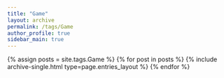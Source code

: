 ```yaml
---
title: "Game"
layout: archive
permalink: /tags/Game
author_profile: true
sidebar_main: true
---
```


{% assign posts = site.tags.Game %}
{% for post in posts %} {% include archive-single.html type=page.entries_layout %} {% endfor %}